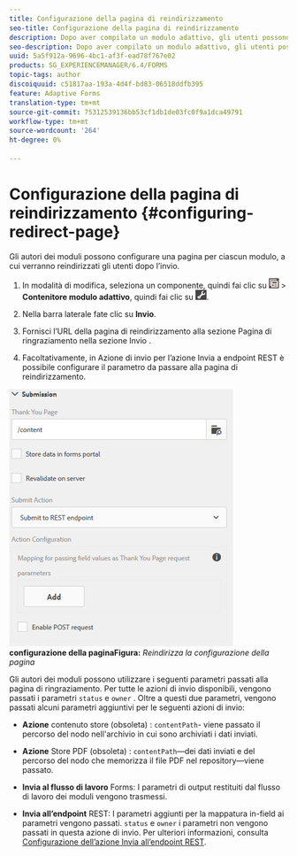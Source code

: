 ```yaml
---
title: Configurazione della pagina di reindirizzamento
seo-title: Configurazione della pagina di reindirizzamento
description: Dopo aver compilato un modulo adattivo, gli utenti possono essere reindirizzati a una pagina web che gli autori del modulo possono configurare durante la creazione del modulo.
seo-description: Dopo aver compilato un modulo adattivo, gli utenti possono essere reindirizzati a una pagina web che gli autori del modulo possono configurare durante la creazione del modulo.
uuid: 5a5f912a-9696-4bc1-af3f-ead78f767e02
products: SG_EXPERIENCEMANAGER/6.4/FORMS
topic-tags: author
discoiquuid: c51817aa-193a-4d4f-bd83-06518ddfb395
feature: Adaptive Forms
translation-type: tm+mt
source-git-commit: 75312539136bb53cf1db1de03fc0f9a1dca49791
workflow-type: tm+mt
source-wordcount: '264'
ht-degree: 0%

---
```



# Configurazione della pagina di reindirizzamento {#configuring-redirect-page}

Gli autori dei moduli possono configurare una pagina per ciascun modulo, a cui verranno reindirizzati gli utenti dopo l’invio.

1. In modalità di modifica, seleziona un componente, quindi fai clic su ![livello campo](assets/field-level.png) > **Contenitore modulo adattivo**, quindi fai clic su ![cmppr](assets/cmppr.png).

1. Nella barra laterale fate clic su **Invio**.

1. Fornisci l’URL della pagina di reindirizzamento alla sezione Pagina di ringraziamento nella sezione Invio .
1. Facoltativamente, in Azione di invio per l’azione Invia a endpoint REST è possibile configurare il parametro da passare alla pagina di reindirizzamento.

![Reindirizza la ](assets/thank-you-setting-1.png)
**configurazione della paginaFigura:** *Reindirizza la configurazione della pagina*

Gli autori dei moduli possono utilizzare i seguenti parametri passati alla pagina di ringraziamento. Per tutte le azioni di invio disponibili, vengono passati i parametri `status` e `owner` . Oltre a questi due parametri, vengono passati alcuni parametri aggiuntivi per le seguenti azioni di invio:

* **Azione**  contenuto store (obsoleta) :  `contentPath`- viene passato il percorso del nodo nell&#39;archivio in cui sono archiviati i dati inviati.

* **Azione**  Store PDF (obsoleta) :  `contentPath`—dei dati inviati e del percorso del nodo che memorizza il file PDF nel repository—viene passato.

* **Invia al flusso di lavoro** Forms: I parametri di output restituiti dal flusso di lavoro dei moduli vengono trasmessi.

* **Invia all’endpoint** REST: I parametri aggiunti per la mappatura in-field ai parametri vengono passati. `status` e  `owner` i parametri non vengono passati in questa azione di invio. Per ulteriori informazioni, consulta [Configurazione dell’azione Invia all’endpoint REST](/help/forms/using/configuring-submit-actions.md).

